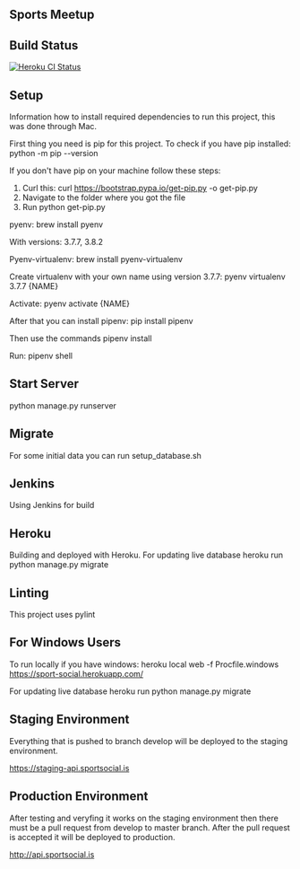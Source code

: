 ## Sports Meetup

## Build Status
[![Heroku CI Status](https://heroku-ci-badge-app.herokuapp.com/last.svg)](https://dashboard.heroku.com/pipelines/b2b69ac6-0860-413d-af8f-efdf96c680ee/tests)


## Setup
Information how to install required dependencies to run this project, this was done through Mac.

First thing you need is pip for this project.
To check if you have pip installed:
python -m pip --version

If you don't have pip on your machine follow these steps:

1. Curl this: curl https://bootstrap.pypa.io/get-pip.py -o get-pip.py
2. Navigate to the folder where you got the file
3. Run python get-pip.py

pyenv:
brew install pyenv

With versions: 3.7.7, 3.8.2

Pyenv-virtualenv:
brew install pyenv-virtualenv

Create virtualenv with your own name using version 3.7.7:
pyenv virtualenv 3.7.7 {NAME}

Activate:
pyenv activate {NAME}

After that you can install pipenv:
pip install pipenv

Then use the commands
pipenv install

Run:
pipenv shell


## Start Server
python manage.py runserver

## Migrate
For some initial data you can run setup_database.sh


## Jenkins
Using Jenkins for build

## Heroku
Building and deployed with Heroku.
For updating live database 
heroku run python manage.py migrate

## Linting
This project uses pylint

## For Windows Users

To run locally if you have windows:
heroku local web -f Procfile.windows
https://sport-social.herokuapp.com/

For updating live database 
heroku run python manage.py migrate

## Staging Environment
Everything that is pushed to branch develop will be deployed to the staging environment.

https://staging-api.sportsocial.is

## Production Environment
After testing and veryfing it works on the staging environment then there must be a pull request from develop to master branch. After the pull request is accepted it will be deployed to production.

http://api.sportsocial.is
